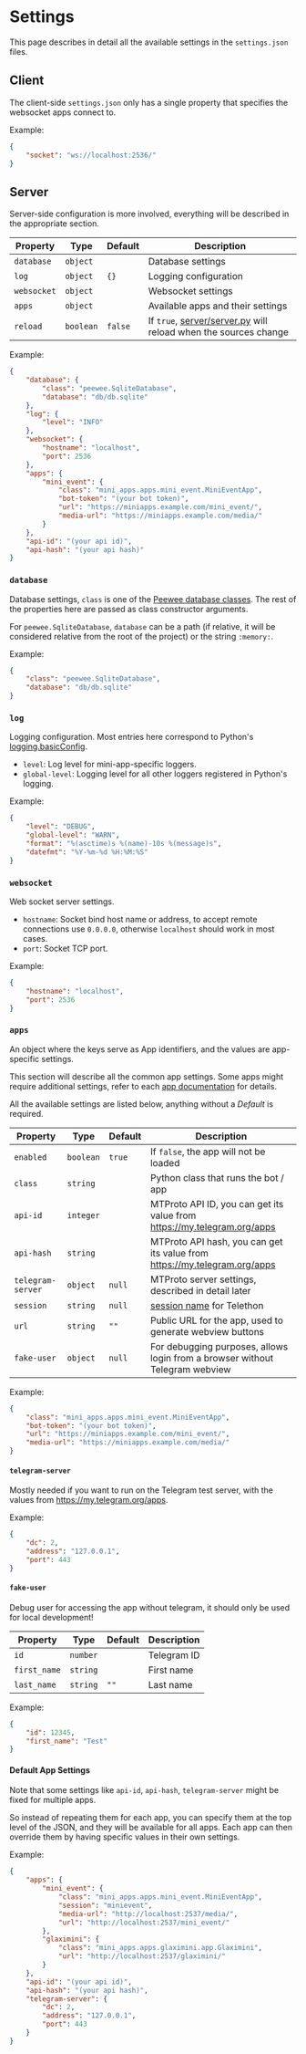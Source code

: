 Settings
========

This page describes in detail all the available settings in the `settings.json` files.

Client
------

The client-side `settings.json` only has a single property that specifies the websocket apps connect to.

Example:

```json
{
    "socket": "ws://localhost:2536/"
}
```

Server
------

Server-side configuration is more involved, everything will be described in the appropriate section.

| Property  | Type      |Default| Description                       |
|-----------|-----------|-------|-----------------------------------|
|`database` | `object`  |       | Database settings                 |
|`log`      | `object`  | `{}`  | Logging configuration             |
|`websocket`| `object`  |       | Websocket settings                |
|`apps`     | `object`  |       | Available apps and their settings |
|`reload`   | `boolean` |`false`| If `true`, [server/server.py](../scripts.md#server-server-py) will reload when the sources change |


Example:


```json
{
    "database": {
        "class": "peewee.SqliteDatabase",
        "database": "db/db.sqlite"
    },
    "log": {
        "level": "INFO"
    },
    "websocket": {
        "hostname": "localhost",
        "port": 2536
    },
    "apps": {
        "mini_event": {
            "class": "mini_apps.apps.mini_event.MiniEventApp",
            "bot-token": "(your bot token)",
            "url": "https://miniapps.example.com/mini_event/",
            "media-url": "https://miniapps.example.com/media/"
        }
    },
    "api-id": "(your api id)",
    "api-hash": "(your api hash)"
}
```


### `database`

Database settings, `class` is one of the [Peewee database classes](https://docs.peewee-orm.com/en/latest/peewee/database.html).
The rest of the properties here are passed as class constructor arguments.

For `peewee.SqliteDatabase`, `database` can be a path (if relative, it will be considered relative from the root of the project)
or the string `:memory:`.

Example:

```json
{
    "class": "peewee.SqliteDatabase",
    "database": "db/db.sqlite"
}
```

### `log`

Logging configuration.
Most entries here correspond to Python's [logging.basicConfig](https://docs.python.org/3/library/logging.html#logging.basicConfig).

* `level`: Log level for mini-app-specific loggers.
* `global-level`: Logging level for all other loggers registered in Python's logging.

Example:

```json
{
    "level": "DEBUG",
    "global-level": "WARN",
    "format": "%(asctime)s %(name)-10s %(message)s",
    "datefmt": "%Y-%m-%d %H:%M:%S"
}
```

### `websocket`

Web socket server settings.

* `hostname`: Socket bind host name or address, to accept remote connections use `0.0.0.0`,
otherwise `localhost` should work in most cases.
* `port`: Socket TCP port.

Example:

```json
{
    "hostname": "localhost",
    "port": 2536
}
```


### `apps`

An object where the keys serve as App identifiers, and the values are app-specific settings.

This section will describe all the common app settings.
Some apps might require additional settings, refer to each [app documentation](../apps/index.md) for details.

All the available settings are listed below, anything without a _Default_ is required.

| Property          | Type      |Default| Description                                                                   |
|-------------------|-----------|-------|-------------------------------------------------------------------------------|
|`enabled`          | `boolean` | `true`| If `false`, the app will not be loaded                                        |
|`class`            | `string`  |       | Python class that runs the bot / app                                          |
|`api-id`           | `integer` |       | MTProto API ID, you can get its value from <https://my.telegram.org/apps>     |
|`api-hash`         | `string`  |       | MTProto API hash, you can get its value from <https://my.telegram.org/apps>   |
|`telegram-server`  | `object`  | `null`| MTProto server settings, described in detail later                            |
|`session`          | `string`  | `null`| [session name](https://docs.telethon.dev/en/stable/modules/client.html#telethon.client.telegrambaseclient.TelegramBaseClient) for Telethon |
|`url`              | `string`  | `""`  | Public URL for the app, used to generate webview buttons                      |
|`fake-user`        | `object`  | `null`| For debugging purposes, allows login from a browser without Telegram webview  |

Example:

```json
{
    "class": "mini_apps.apps.mini_event.MiniEventApp",
    "bot-token": "(your bot token)",
    "url": "https://miniapps.example.com/mini_event/",
    "media-url": "https://miniapps.example.com/media/"
}
```

#### `telegram-server`

Mostly needed if you want to run on the Telegram test server, with the values from <https://my.telegram.org/apps>.

Example:

```json
{
    "dc": 2,
    "address": "127.0.0.1",
    "port": 443
}
```

#### `fake-user`

Debug user for accessing the  app without telegram, it should only be used for local development!

| Property      | Type     |Default | Description   |
|---------------|----------|--------|---------------|
|`id`           | `number` |        | Telegram ID   |
|`first_name`   | `string` |        | First name    |
|`last_name`    | `string` | `""`   | Last name     |

Example:

```json
{
    "id": 12345,
    "first_name": "Test"
}
```

#### Default App Settings

Note that some settings like `api-id`, `api-hash`, `telegram-server` might be fixed for multiple apps.

So instead of repeating them for each app, you can specify them at the top level of the JSON, and they will be available
for all apps. Each app can then override them by having specific values in their own settings.

Example:

```json
{
    "apps": {
        "mini_event": {
            "class": "mini_apps.apps.mini_event.MiniEventApp",
            "session": "minievent",
            "media-url": "http://localhost:2537/media/",
            "url": "http://localhost:2537/mini_event/"
        },
        "glaximini": {
            "class": "mini_apps.apps.glaximini.app.Glaximini",
            "url": "http://localhost:2537/glaximini/"
        }
    },
    "api-id": "(your api id)",
    "api-hash": "(your api hash)",
    "telegram-server": {
        "dc": 2,
        "address": "127.0.0.1",
        "port": 443
    }
}
```
